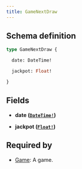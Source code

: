 ```yaml
---
title: GameNextDraw
---
```




## Schema definition
```graphql
type GameNextDraw {

  date: DateTime!

  jackpot: Float!

}
```

## Fields

* **date ([`DateTime!`](graphql/schema/datetime.md))**


* **jackpot ([`Float!`](graphql/schema/float.md))**



## Required by
* [Game](graphql/schema/game.md): A game.
